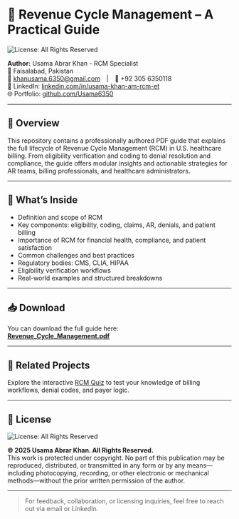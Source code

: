 # 📄 Revenue Cycle Management – A Practical Guide  
![License: All Rights Reserved](https://img.shields.io/badge/License-All%20Rights%20Reserved-red.svg)

**Author:** Usama Abrar Khan - RCM Specialist  
📍 Faisalabad, Pakistan  
📧 khanusama.6350@gmail.com | 📱 +92 305 6350118  
🔗 LinkedIn: [linkedin.com/in/usama-khan-am-rcm-et](https://linkedin.com/in/usama-khan-am-rcm-et)  
🌐 Portfolio: [github.com/Usama6350](https://github.com/Usama6350)

---

## 🧭 Overview

This repository contains a professionally authored PDF guide that explains the full lifecycle of Revenue Cycle Management (RCM) in U.S. healthcare billing. From eligibility verification and coding to denial resolution and compliance, the guide offers modular insights and actionable strategies for AR teams, billing professionals, and healthcare administrators.

---

## 📘 What’s Inside

- Definition and scope of RCM  
- Key components: eligibility, coding, claims, AR, denials, and patient billing  
- Importance of RCM for financial health, compliance, and patient satisfaction  
- Common challenges and best practices  
- Regulatory bodies: CMS, CLIA, HIPAA  
- Eligibility verification workflows  
- Real-world examples and structured breakdowns

---

## 📥 Download

You can download the full guide here:  
**[Revenue_Cycle_Management.pdf](./Revenue_Cycle_Management.pdf)**

---

## 🧪 Related Projects

Explore the interactive [RCM Quiz](https://usama6350.github.io/RCM-Quiz/) to test your knowledge of billing workflows, denial codes, and payer logic.

---

## 📜 License  
![License: All Rights Reserved](https://img.shields.io/badge/License-All%20Rights%20Reserved-red.svg)  

**© 2025 Usama Abrar Khan. All Rights Reserved.**  
This work is protected under copyright. No part of this publication may be reproduced, distributed, or transmitted in any form or by any means—including photocopying, recording, or other electronic or mechanical methods—without the prior written permission of the author.

---

> For feedback, collaboration, or licensing inquiries, feel free to reach out via email or LinkedIn.
